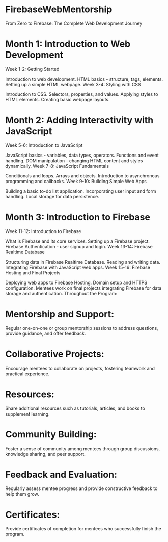 # FirebaseWebMentorship
From Zero to Firebase: The Complete Web Development Journey


# Month 1: Introduction to Web Development

Week 1-2: Getting Started

Introduction to web development.
HTML basics - structure, tags, elements.
Setting up a simple HTML webpage.
Week 3-4: Styling with CSS

Introduction to CSS.
Selectors, properties, and values.
Applying styles to HTML elements.
Creating basic webpage layouts.

# Month 2: Adding Interactivity with JavaScript

Week 5-6: Introduction to JavaScript

JavaScript basics - variables, data types, operators.
Functions and event handling.
DOM manipulation - changing HTML content and styles dynamically.
Week 7-8: JavaScript Fundamentals

Conditionals and loops.
Arrays and objects.
Introduction to asynchronous programming and callbacks.
Week 9-10: Building Simple Web Apps

Building a basic to-do list application.
Incorporating user input and form handling.
Local storage for data persistence.

# Month 3: Introduction to Firebase

Week 11-12: Introduction to Firebase

What is Firebase and its core services.
Setting up a Firebase project.
Firebase Authentication - user signup and login.
Week 13-14: Firebase Realtime Database

Structuring data in Firebase Realtime Database.
Reading and writing data.
Integrating Firebase with JavaScript web apps.
Week 15-16: Firebase Hosting and Final Projects

Deploying web apps to Firebase Hosting.
Domain setup and HTTPS configuration.
Mentees work on final projects integrating Firebase for data storage and authentication.
Throughout the Program:

# Mentorship and Support: 
Regular one-on-one or group mentorship sessions to address questions, provide guidance, and offer feedback.

# Collaborative Projects: 
Encourage mentees to collaborate on projects, fostering teamwork and practical experience.

# Resources: 
Share additional resources such as tutorials, articles, and books to supplement learning.

# Community Building: 
Foster a sense of community among mentees through group discussions, knowledge sharing, and peer support.

# Feedback and Evaluation: 
Regularly assess mentee progress and provide constructive feedback to help them grow.

# Certificates: 
Provide certificates of completion for mentees who successfully finish the program.
